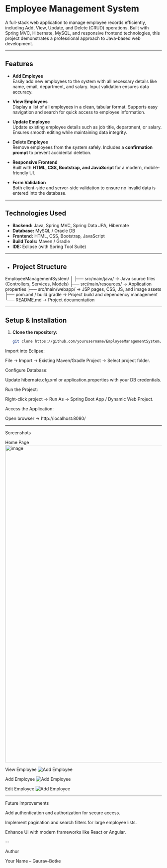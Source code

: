 # Employee Management System

A full-stack web application to manage employee records efficiently, including Add, View, Update, and Delete (CRUD) operations. Built with Spring MVC, Hibernate, MySQL, and responsive frontend technologies, this project demonstrates a professional approach to Java-based web development.

---

## Features

- **Add Employee**  
  Easily add new employees to the system with all necessary details like name, email, department, and salary. Input validation ensures data accuracy.

- **View Employees**  
  Display a list of all employees in a clean, tabular format. Supports easy navigation and search for quick access to employee information.

- **Update Employee**  
  Update existing employee details such as job title, department, or salary. Ensures smooth editing while maintaining data integrity.

- **Delete Employee**  
  Remove employees from the system safely. Includes a **confirmation prompt** to prevent accidental deletion.

- **Responsive Frontend**  
  Built with **HTML, CSS, Bootstrap, and JavaScript** for a modern, mobile-friendly UI.

- **Form Validation**  
  Both client-side and server-side validation to ensure no invalid data is entered into the database.

---

## Technologies Used

- **Backend:** Java, Spring MVC, Spring Data JPA, Hibernate  
- **Database:** MySQL / Oracle DB  
- **Frontend:** HTML, CSS, Bootstrap, JavaScript  
- **Build Tools:** Maven / Gradle  
- **IDE:** Eclipse (with Spring Tool Suite)

---

- ## Project Structure

EmployeeManagementSystem/
│
├── src/main/java/ → Java source files (Controllers, Services, Models)
├── src/main/resources/ → Application properties
├── src/main/webapp/ → JSP pages, CSS, JS, and image assets
├── pom.xml / build.gradle → Project build and dependency management
└── README.md → Project documentation


---

## Setup & Installation

1. **Clone the repository:**
   ```bash
   git clone https://github.com/yourusername/EmployeeManagementSystem.git
Import into Eclipse:

File → Import → Existing Maven/Gradle Project → Select project folder.

Configure Database:

Update hibernate.cfg.xml or application.properties with your DB credentials.

Run the Project:

Right-click project → Run As → Spring Boot App / Dynamic Web Project.

Access the Application:

Open browser → http://localhost:8080/

---

Screenshots

Home Page
<img width="1873" height="1020" alt="image" src="https://github.com/user-attachments/assets/8b4aa876-f6c4-4007-a79c-e80836b83eee" />

View Employee
![Add Employee](images/viewEmp_page.png)

Add Employee
![Add Employee](images/addEmp_page.png)

Edit Employee
![Add Employee](images/editEmp_page.png)

-----

Future Improvements

Add authentication and authorization for secure access.

Implement pagination and search filters for large employee lists.

Enhance UI with modern frameworks like React or Angular.

--

Author

Your Name – Gaurav-Botke


